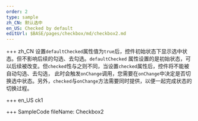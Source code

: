 ```yaml
--- 
order: 2
type: sample
zh_CN: 默认选中
en_US: Checked by default
editUrl: $BASE/pages/checkbox/md/checkbox2.md
---
```


+++ zh_CN
设置<Code>defaultChecked</Code>属性值为<Code>true</Code>后，控件初始状态下显示选中状态。但不影响后续的勾选、去勾选。<Code>defaultChecked</Code>
属性设置的是初始状态，可以后续被改变。但<Code>checked</Code>性与之则不同，当设置<Code>checked</Code>属性后，控件将不能被自动勾选、去勾选，
此时会触发<Code>onChange</Code>调用，您需要在<Code>onChange</Code>中决定是否切换选中状态。另外，<Code>checked</Code>与<Code>onChange</Code>方法需要同时提供，以便一起完成状态的切换过程。
 
+++ en_US
ck1

+++ SampleCode
fileName: Checkbox2

